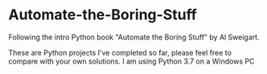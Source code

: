 # Automate-the-Boring-Stuff
Following the intro Python book "Automate the Boring Stuff" by Al Sweigart.

These are Python projects I've completed so far, please feel free to compare with your own solutions.
I am using Python 3.7 on a Windows PC
